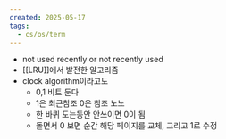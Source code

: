 ```yaml
---
created: 2025-05-17
tags:
  - cs/os/term
---
```

- not used recently or not recently used
- [[LRU]]에서 발전한 알고리즘
- clock algorithm이라고도
	- 0,1 비트 둔다
	- 1은 최근참조 0은 참조 노노
	- 한 바퀴 도는동안 안쓰이면 0이 됨
	- 돌면서 0 보면 순간 해당 페이지를 교체, 그리고 1로 수정